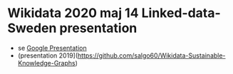 # Wikidata 2020 maj 14 Linked-data-Sweden presentation
* se [Google Presentation](https://docs.google.com/presentation/d/148MMhGNmO9LopsVnh2RR9W3BXnymj3eZTXwU08Z1mlk/edit?usp=sharing)
* (presentation 2019](https://github.com/salgo60/Wikidata-Sustainable-Knowledge-Graphs) 
